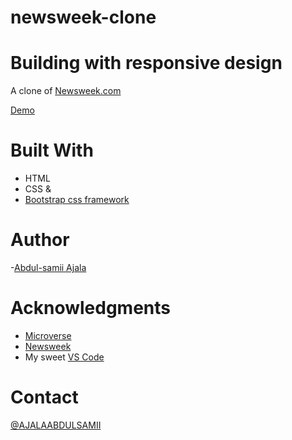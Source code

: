 # newsweek-clone

# Building with responsive design
A clone of [Newsweek.com](https://newsweek.com)

[Demo]()


# Built With
- HTML
- CSS &
- [Bootstrap css framework](https://getbootstratp.com)

# Author
 -[Abdul-samii Ajala](https://github.com/jalasem)


# Acknowledgments
- [Microverse](https://microverse.org)
- [Newsweek](https://newsweek.com/)
- My sweet [VS Code](https://code.visualstudio.com/)

# Contact
 [@AJALAABDULSAMII](https://twitter.com/AJALAABDULSAMII)
